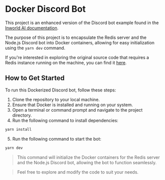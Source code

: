 # Docker Discord Bot

This project is an enhanced version of the Discord bot example found in the [Inworld AI documentation](https://docs.inworld.ai/docs/tutorial-integrations/node/quick-start/discord-bot/).

The purpose of this project is to encapsulate the Redis server and the Node.js Discord bot into Docker containers, allowing for easy initialization using the `yarn dev` command.

If you're interested in exploring the original source code that requires a Redis instance running on the machine, you can find it [here](https://github.com/inworld-ai/inworld-nodejs-sdk/tree/main/examples/ts).

## How to Get Started

To run this Dockerized Discord bot, follow these steps:

1. Clone the repository to your local machine.
2. Ensure that Docker is installed and running on your system.
3. Open a terminal or command prompt and navigate to the project directory.
4. Run the following command to install dependencies:

```bash
yarn install
```

5. Run the following command to start the bot:

```bash
yarn dev
```

> This command will initialize the Docker containers for the Redis server and the Node.js Discord bot, allowing the bot to function seamlessly.

> Feel free to explore and modify the code to suit your needs.

